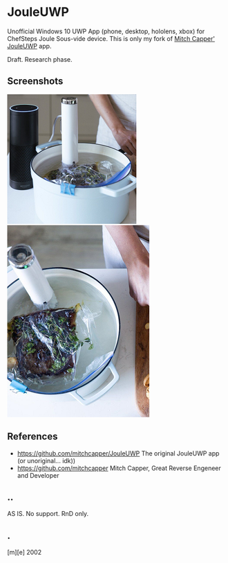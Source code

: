 # JouleUWP

Unofficial Windows 10 UWP App (phone, desktop, hololens, xbox) for ChefSteps Joule Sous-vide device.
This is only my fork of [Mitch Capper' JouleUWP](https://github.com/mitchcapper/JouleUWP) app.

Draft. Research phase.

## Screenshots
![image 1](Images/shot1.png)
![image 2](Images/shot2.png)

## References
- https://github.com/mitchcapper/JouleUWP  The original JouleUWP app (or unoriginal... idk))
- https://github.com/mitchcapper Mitch Capper, Great Reverse Engeneer and Developer

## ..

AS IS. No support. RnD only.

## .

[m][e] 2002 